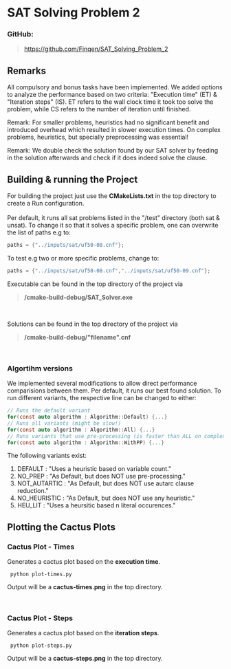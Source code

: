 # SAT Solving Problem 2

### GitHub:

> https://github.com/Finqen/SAT_Solving_Problem_2

## Remarks
All compulsory and bonus tasks have been implemented.
We added options to analyze the performance based on two criteria: "Execution time" (ET) & "Iteration steps" (IS).
ET refers to the wall clock time it took too solve the problem, while CS refers to the number of iteration until finished.

Remark: For smaller problems, heuristics had no significant benefit and introduced overhead which resulted in slower execution times.
On complex problems, heuristics, but specially preprocessing was essential!

Remark: We double check the solution found by our SAT solver by feeding in the solution afterwards and check if it does indeed solve the clause.

## Building & running the Project

For building the project just use the **CMakeLists.txt** in the top directory to create a Run configuration. <br> <br>
Per default, it runs all sat problems listed in the "/test" directory (both sat & unsat).
To change it so that it solves a specific problem, one can overwrite the list of paths e.g to:

```c
paths = {"../inputs/sat/uf50-08.cnf"};
```

To test e.g two or more specific problems, change to:

```c
paths = {"../inputs/sat/uf50-08.cnf","../inputs/sat/uf50-09.cnf"};
```

Executable can be found in the top directory of the project via <br>
> **/cmake-build-debug/SAT_Solver.exe** 

<br>

Solutions can be found in the top directory of the project via <br>
> **/cmake-build-debug/"filename".cnf** 

<br>

### Algortihm versions
We implemented several modifications to allow direct performance comparisions between them.
Per default, it runs our best found solution. To run different variants, the respective line can be changed to either:

```c
// Runs the default variant
for(const auto algorithm : Algorithm::Default) {...}
// Runs all variants (might be slow!)
for(const auto algorithm : Algorithm::All) {...}
// Runs variants that use pre-processing (is faster than ALL on complex problems)
for(const auto algorithm : Algorithm::WithPP) {...}
```
The following variants exist:
1. DEFAULT : "Uses a heuristic based on variable count."
2. NO_PREP : "As Default, but does NOT use pre-processing."
3. NOT_AUTARTIC : "As Default, but does NOT use autarc clause reduction."
4. NO_HEURISTIC : "As Default, but does NOT use any heuristic."
5. HEU_LIT : "Uses a heursitic based n literal occurences."

## Plotting the Cactus Plots

### Cactus Plot - Times
Generates a cactus plot based on the **execution time**.
```
 python plot-times.py
```

Output will be a **cactus-times.png** in the top directory.

<br>

### Cactus Plot - Steps
Generates a cactus plot based on the **iteration steps**.

```
 python plot-steps.py
```

Output will be a **cactus-steps.png** in the top directory.
